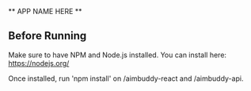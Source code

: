 ** APP NAME HERE **

Before Running
--------------
Make sure to have NPM and Node.js installed.
You can install here: https://nodejs.org/

Once installed, run 'npm install' on /aimbuddy-react and /aimbuddy-api.

